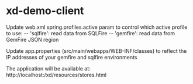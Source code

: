 xd-demo-client
==============

Update web.xml spring.profiles.active param to control which active profile to use:
	-- 'sqlfire': read data from SQLFire
	-- 'gemfire': read data from GemFire JSON region

Update app.properties (src/main/webapps/WEB-INF/classes) to reflect the IP addresses of your gemfire and sqlfire environments

The application will be available at: http://localhost:<port>/xd/resources/stores.html